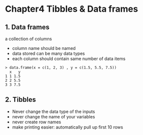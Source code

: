 # Chapter4 Tibbles & Data frames 
## 1. Data frames
a collection of columns  
- column name should be named    
- data stored can be many data types  
- each column should contain same number of data items   

```
> data.frame(x = c(1, 2, 3) , y = c(1.5, 5.5, 7.5))
  x   y
1 1 1.5
2 2 5.5
3 3 7.5
```

## 2. Tibbles
- Never change the data type of the inputs  
- never change the name of your variables  
- never create row names  
- make printing easier: automatically pull up first 10 rows    
